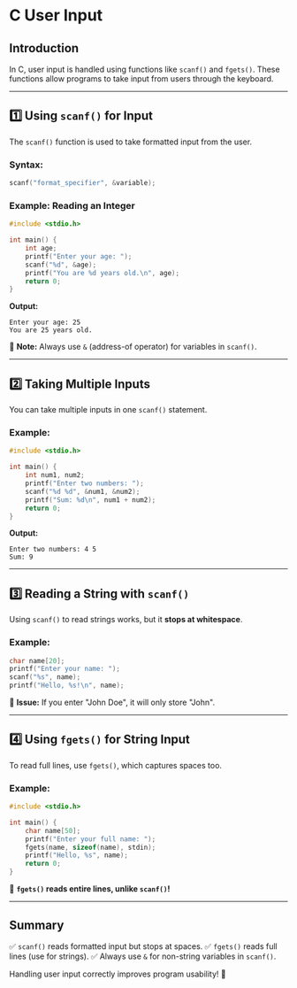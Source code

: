 # C User Input

## Introduction

In C, user input is handled using functions like `scanf()` and `fgets()`. These functions allow programs to take input from users through the keyboard.

---

## 1️⃣ Using `scanf()` for Input

The `scanf()` function is used to take formatted input from the user.

### Syntax:

```c
scanf("format_specifier", &variable);
```

### Example: Reading an Integer

```c
#include <stdio.h>

int main() {
    int age;
    printf("Enter your age: ");
    scanf("%d", &age);
    printf("You are %d years old.\n", age);
    return 0;
}
```

**Output:**

```
Enter your age: 25
You are 25 years old.
```

🔹 **Note:** Always use `&` (address-of operator) for variables in `scanf()`.

---

## 2️⃣ Taking Multiple Inputs

You can take multiple inputs in one `scanf()` statement.

### Example:

```c
#include <stdio.h>

int main() {
    int num1, num2;
    printf("Enter two numbers: ");
    scanf("%d %d", &num1, &num2);
    printf("Sum: %d\n", num1 + num2);
    return 0;
}
```

**Output:**

```
Enter two numbers: 4 5
Sum: 9
```

---

## 3️⃣ Reading a String with `scanf()`

Using `scanf()` to read strings works, but it **stops at whitespace**.

### Example:

```c
char name[20];
printf("Enter your name: ");
scanf("%s", name);
printf("Hello, %s!\n", name);
```

🔹 **Issue:** If you enter "John Doe", it will only store "John".

---

## 4️⃣ Using `fgets()` for String Input

To read full lines, use `fgets()`, which captures spaces too.

### Example:

```c
#include <stdio.h>

int main() {
    char name[50];
    printf("Enter your full name: ");
    fgets(name, sizeof(name), stdin);
    printf("Hello, %s", name);
    return 0;
}
```

🔹 **`fgets()` reads entire lines, unlike `scanf()`!**

---

## Summary

✅ `scanf()` reads formatted input but stops at spaces.
✅ `fgets()` reads full lines (use for strings).
✅ Always use `&` for non-string variables in `scanf()`.

Handling user input correctly improves program usability! 🚀
